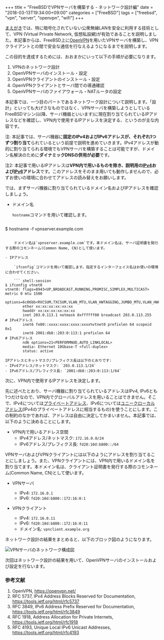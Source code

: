 +++
title = "FreeBSDでVPNサーバを構築する - ネットワーク設計編"
date = "2018-03-13T19:34:00+09:00"
categories = ["FreeBSD"]
tags = ["freebsd", "vpn", "server", "openvpn", "wifi"]
+++

[まえがき](/post/freebsd-openvpn-server-intro/)では、特に暗号化されていない公衆無線LANを安全に利用する技術として、VPN (Virtual Private Network, 仮想私設網)が有効であることを説明しました。本記事からは、FreeBSD上に[OpenVPN](https://openvpn.net/)を用いたVPNサーバを構築し、VPNクライアントとの間で安全な通信を行なえるようになるまでを説明します。

この目的を達成するためには、おおまかにいって以下の手順が必要になります。

1. VPNのネットワーク設計
1. OpenVPNサーバのインストール・設定
1. OpenVPNクライアントのインストール・設定
1. OpenVPNクライアントとサーバ間での導通確認
1. OpenVPNサーバのファイアウォール・NATルータの設定

本記事では、一つ目のパートであるネットワーク設計について説明します。「設計」といっても大げさなものではなく、VPNサーバを構築しようとしているFreeBSDマシン(以降、サーバ機器といいます)に現在割り当てられているIPアドレスなどを確認し、VPN内で使用するIPアドレスを決定する、というのが主な内容です。

注: 本記事では、サーバ機器に**固定のIPv4およびIPv6アドレスが、それぞれ1つずつ割り当て**られているという前提で説明を進めていきます。IPv4アドレスが動的に割り当てられる環境でもVPNサーバを構築することは可能ですが、ドメイン名解決のために**ダイナミックDNSの併用が必要**です。

注2: 本記事で用いるIPアドレスは**VPN内で用いるものを除き、説明用の[IPv4](https://tools.ietf.org/html/rfc5737)および[IPv6](https://tools.ietf.org/html/rfc3849)アドレス**です。このアドレスをそのまま用いても動作しませんので、必ずお使いの環境に合わせてアドレスの読み替えをお願いします。

では、まずサーバ機器に割り当てられているドメイン名およびIPアドレスを確認しましょう。

- ドメイン名

    `hostname`コマンドを用いて確認します。

    ``` shell-session
$ hostname -f
vpnserver.example.com
```

    ドメイン名は`vpnserver.example.com`です。本ドメイン名は、サーバ証明書を発行する際のコモンネーム(Common Name, CN)として使います。

- IPアドレス

    `ifconfig`コマンドを用いて確認します。指定するインターフェイス名はお使いの環境に合わせてください。

    ``` shell-session
$ ifconfig vtnet0
vtnet0: flags=8943<UP,BROADCAST,RUNNING,PROMISC,SIMPLEX,MULTICAST> metric 0 mtu 1500
        options=6c06bb<RXCSUM,TXCSUM,VLAN_MTU,VLAN_HWTAGGING,JUMBO_MTU,VLAN_HWCSUM,TSO6,LRO,VLAN_HWTSO,LINKSTATE,RXCSUM_IPV6,TXCSUM_IPV6>
        ether xx:xx:xx:xx:xx:xx
        hwaddr xx:xx:xx:xx:xx:xx
        inet 203.0.113.1 netmask 0xffffff00 broadcast 203.0.113.255        # IPv4アドレス
        inet6 fe80::xxxx:xxxx:xxxx:xxxx%vtnet0 prefixlen 64 scopeid 0x1 
        inet6 2001:db8::203:0:113:1 prefixlen 64                           # IPv6アドレス
        nd6 options=21<PERFORMNUD,AUTO_LINKLOCAL>
        media: Ethernet 10Gbase-T <full-duplex>
        status: active
```

    IPアドレスとネットマスク/プレフィクス長は以下のとおりです:
    - IPv4アドレス/ネットマスク: `203.0.113.1/24`
    - IPv6アドレス/プレフィクス長: `2001:db8::203:0:113:1/64`

次に、VPN内で使用するIPアドレスを決定します。

先に述べたとおり、サーバ機器に割り当てられているアドレスはIPv4, IPv6とも1つだけなので、VPN内でグローバルアドレスを用いることはできません。そこで、IPv4については[プライベートアドレス](https://tools.ietf.org/html/rfc1918)、IPv6については[ユニークローカルアドレス](https://tools.ietf.org/html/rfc4193)(IPv4のプライベートアドレスに相当するもの)を使うことにします。この制約のなかであれば、アドレスは自由に決定してかまいません。本記事では、以下のように決めることにします。

- VPN内で用いるアドレス空間
    - IPv4アドレス/ネットマスク: `172.16.0.0/24`
    - IPv6アドレス/プレフィクス長: `fd20:10d:b800::/64`

VPNサーバおよびVPNクライアントには以下のようにアドレスを割り当てることにしましょう。また、VPNクライアントには、VPN内で用いるドメイン名を割り当てます。本ドメイン名は、クライアント証明書を発行する際のコモンネーム(Common Name, CN)として使います。

- VPNサーバ
   - IPv4: `172.16.0.1`
   - IPv6: `fd20:10d:b800::172:16:0:1`

- VPNクライアント
    - IPv4: `172.16.0.11`
    - IPv6: `fd20:10d:b800::172:16:0:11`
    - ドメイン名: `vpnclient.example.org`

ネットワーク設計の結果をまとめると、以下のブロック図のようになります。

![VPNサーバのネットワーク構成図](/img/openvpn-network-config.png)

次回はネットワーク設計の結果を用いて、OpenVPNサーバのインストールおよび設定を行ないます。

### 参考文献
1. OpenVPN, https://openvpn.net/
1. RFC 5737, IPv4 Address Blocks Reserved for Documentation, https://tools.ietf.org/html/rfc5737
1. RFC 3849, IPv6 Address Prefix Reserved for Documentation, https://tools.ietf.org/html/rfc3849
1. RFC 1918, Address Allocation for Private Internets, https://tools.ietf.org/html/rfc1918
1. RFC 4193, Unique Local IPv6 Unicast Addresses, https://tools.ietf.org/html/rfc4193
